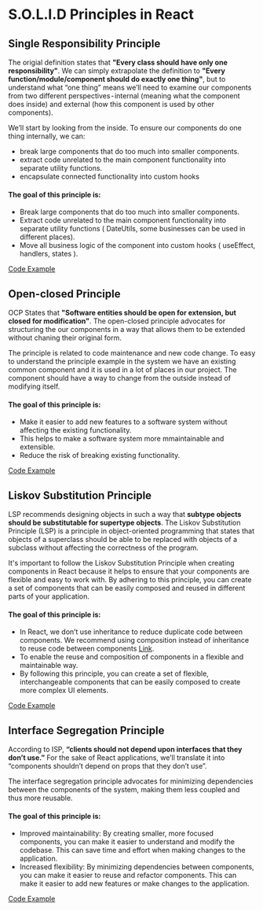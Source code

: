# S.O.L.I.D Principles in React

## Single Responsibility Principle

The origial definition states that **"Every class should have only one responsibility"**. We can simply extrapolate the definition to **"Every function/module/component should do exactly one thing"**, but to understand what “one thing” means we’ll need to examine our components from two different perspectives - internal (meaning what the component does inside) and external (how this component is used by other components).

We’ll start by looking from the inside. To ensure our components do one thing internally, we can:

- break large components that do too much into smaller components.
- extract code unrelated to the main component functionality into separate utility functions.
- encapsulate connected functionality into custom hooks

#### The goal of this principle is:

- Break large components that do too much into smaller components.
- Extract code unrelated to the main component functionality into separate utility functions ( DateUtils, some businesses can be used in different places).
- Move all business logic of the component into custom hooks ( useEffect, handlers, states ).

[Code Example](https://github.com/Safnaj/React-SOLID-Principles/tree/main/src/principles/SRP)

## Open-closed Principle

OCP States that **"Software entities should be open for extension, but closed for modification"**. The open-closed principle advocates for structuring the our components in a way that allows them to be extended without chaning their original form.

The principle is related to code maintenance and new code change. To easy to understand the principle example in the system we have an existing common component and it is used in a lot of places in our project. The component should have a way to change from the outside instead of modifying itself.

#### The goal of this principle is:

- Make it easier to add new features to a software system without affecting the existing functionality.
- This helps to make a software system more mmaintainable and extensible.
- Reduce the risk of breaking existing functionality.

[Code Example](https://github.com/Safnaj/React-SOLID-Principles/tree/main/src/principles/OCP)

## Liskov Substitution Principle

LSP recommends designing objects in such a way that **subtype objects should be substitutable for supertype objects**. The Liskov Substitution Principle (LSP) is a principle in object-oriented programming that states that objects of a superclass should be able to be replaced with objects of a subclass without affecting the correctness of the program.

It's important to follow the Liskov Substitution Principle when creating components in React because it helps to ensure that your components are flexible and easy to work with. By adhering to this principle, you can create a set of components that can be easily composed and reused in different parts of your application.

#### The goal of this principle is:

- In React, we don’t use inheritance to reduce duplicate code between components. We recommend using composition instead of inheritance to reuse code between components [Link](https://reactjs.org/docs/composition-vs-inheritance.html).
- To enable the reuse and composition of components in a flexible and maintainable way.
- By following this principle, you can create a set of flexible, interchangeable components that can be easily composed to create more complex UI elements.

[Code Example](https://github.com/Safnaj/React-SOLID-Principles/tree/main/src/principles/LSP)

## Interface Segregation Principle

According to ISP, **“clients should not depend upon interfaces that they don’t use.”** For the sake of React applications, we’ll translate it into “components shouldn’t depend on props that they don’t use”.

The interface segregation principle advocates for minimizing dependencies between the components of the system, making them less coupled and thus more reusable.

#### The goal of this principle is:

- Improved maintainability: By creating smaller, more focused components, you can make it easier to understand and modify the codebase. This can save time and effort when making changes to the application.
- Increased flexibility: By minimizing dependencies between components, you can make it easier to reuse and refactor components. This can make it easier to add new features or make changes to the application.

[Code Example](https://github.com/Safnaj/React-SOLID-Principles/tree/main/src/principles/ISP)

